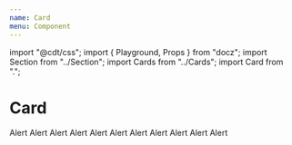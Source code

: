 ```yaml
---
name: Card
menu: Component
---
```

import "@cdt/css";
import { Playground, Props } from "docz";
import Section from "../Section";
import Cards from "../Cards";
import Card from ".";

# Card

<Playground>
  <Section dark>
    <Cards>
      <Card>Alert</Card>
      <Card>Alert</Card>
      <Card>Alert</Card>
      <Card>Alert</Card>
      <Card>Alert</Card>
      <Card>Alert</Card>
      <Card>Alert</Card>
      <Card>Alert</Card>
      <Card>Alert</Card>
      <Card>Alert</Card>
      <Card>Alert</Card>
    </Cards>
  </Section>
</Playground>

<Props of={Card} />

